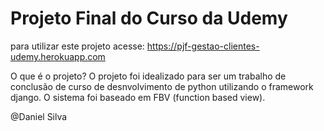 # Projeto Final do Curso da Udemy

para utilizar este projeto acesse: https://pjf-gestao-clientes-udemy.herokuapp.com

O que é o projeto?
O projeto foi idealizado para ser um trabalho de conclusão de curso de desnvolvimento de python utilizando o framework django.
O sistema foi baseado em FBV (function based view).

@Daniel Silva

